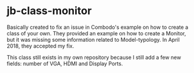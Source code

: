 # jb-class-monitor

Basically created to fix an issue in Combodo's example on how to create a class of your own. 
They provided an example on how to create a Monitor, but it was missing some information related to Model-typology. 
In April 2018, they accepted my fix.

This class still exists in my own repository because I still add a few new fields: number of VGA, HDMI and Display Ports.
